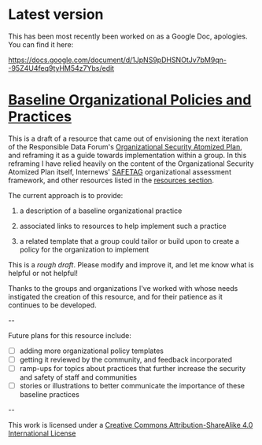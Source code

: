 # Latest version

This has been most recently been worked on as a Google Doc, apologies. You can find it here:

https://docs.google.com/document/d/1JpNS9pDHSNOtJv7bM9qn--95Z4U4feq9tyHM54z7Ybs/edit

# [Baseline Organizational Policies and Practices](https://github.com/mfc/baseline-org-policies/blob/master/baseline%20security%20practices.md)

This is a draft of a resource that came out of envisioning the next iteration of the 
Responsible Data Forum's [Organizational Security Atomized Plan](https://github.com/the-engine-room/responsible-data/tree/master/organizational-security-atomized-plan), and reframing it as a guide towards implementation within a group. In 
this reframing I have relied heavily on the content of the Organizational Security 
Atomized Plan itself, Internews' [SAFETAG](https://github.com/OpenInternet/SAFETAG/) 
organizational assessment framework, and other resources listed in the 
[resources section](/baseline%20security%20practices.md#6-resources).  

The current approach is to provide: 

1. a description of a baseline organizational practice 

2. associated links to resources to help implement such a practice

3. a related template that a group could tailor or build upon to 
create a policy for the organization to implement

This is a *rough draft*. Please modify and improve it, and let me know what is helpful or not helpful! 

Thanks to the groups and organizations I've worked with whose needs 
instigated the creation of this resource, and for their patience as it 
continues to be developed. 

--

Future plans for this resource include:

- [ ] adding more organizational policy templates
- [ ] getting it reviewed by the community, and feedback incorporated
- [ ] ramp-ups for topics about practices that further increase the 
security and safety of staff and communities
- [ ] stories or illustrations to better communicate the importance of 
these baseline practices

--

This work is licensed under a [Creative Commons Attribution-ShareAlike 4.0 International License](https://creativecommons.org/licenses/by-sa/4.0/)
